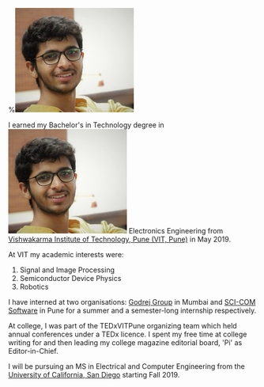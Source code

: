 %![Me](chaitanya.jpg)

I earned my Bachelor's in Technology degree in ![Me](chaitanya.jpg)
Electronics Engineering from 
[Vishwakarma Institute of Technology, Pune (VIT, Pune)](http://www.vit.edu/index.php)
in May 2019.

At VIT my academic interests were:
1. Signal and Image Processing
2. Semiconductor Device Physics
3. Robotics

I have interned at two organisations: [Godrej Group](https://www.godrejconsoveyo.com/GodrejConsoveyo/index.aspx?id=362) in Mumbai and [SCI-COM Software](http://scicomsoftware.com/) in Pune for a summer and a semester-long internship respectively.

At college, I was part of the TEDxVITPune organizing team which held annual conferences under a TEDx licence. I spent my free time at college writing for and then leading my college magazine editorial board, 'Pi' as Editor-in-Chief. 

I will be pursuing an MS in Electrical and Computer Engineering from the [University of California, San Diego](https://ucsd.edu/) starting Fall 2019.


